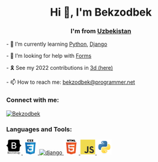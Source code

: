  <h1 align="center">Hi 👋, I'm Bekzodbek</h1>
<h3 align="center">I'm from <a  href="https://en.m.wikipedia.org/wiki/Uzbekistan" target="_blank">Uzbekistan</a> </h3>

<p>- 🌱 I’m currently learning <a href="https://python.org" target="_blank">Python</a>, <a href="https://docs.djangoproject.com" target="_blank">Django</a></p>
<p>- 🤔 I’m looking for help with <a href="https://github.com/single-dev/Forms">Forms</a></p>
<p>- 🎗 See my 2022 contributions in <a href="https://skyline.github.com/single-dev/2022" target="_blank">3d (here)</a>
<p>- 📫 How to reach me: <a href="mailto:bekzodbek@programmer.net">bekzodbek@programmer.net</a></p>

<h3 align="left">Connect with me:</h3>
<p align="left">
    <a href="https://aristocratdev.t.me/" target="_blank">
        <img align="center" src="https://upload.wikimedia.org/wikipedia/commons/thumb/8/82/Telegram_logo.svg/2048px-Telegram_logo.svg.png" alt="Bekzodbek" height="40" width="40" />
    </a>
</p>

<h3 align="left">Languages and Tools:</h3>
<p align="left">
    <a href="https://getbootstrap.com" target="_blank" rel="noreferrer">
        <img src="https://raw.githubusercontent.com/devicons/devicon/master/icons/bootstrap/bootstrap-plain-wordmark.svg" alt="bootstrap" width="40" height="40" />
    </a>
    <a href="https://www.w3schools.com/css/" target="_blank" rel="noreferrer">
        <img src="https://raw.githubusercontent.com/devicons/devicon/master/icons/css3/css3-original-wordmark.svg" alt="css3" width="40" height="40" />
    </a>
    <a href="https://www.djangoproject.com/" target="_blank"rel="noreferrer">
        <img src="https://static.djangoproject.com/img/icon-touch.e4872c4da341.png" alt="django" height="40" width="40" />
    </a>
    <a href="https://www.w3.org/html/" target="_blank"rel="noreferrer">
        <img src="https://raw.githubusercontent.com/devicons/devicon/master/icons/html5/html5-original-wordmark.svg" alt="html5" width="40" height="40" />
    </a>
    <a href="https://developer.mozilla.org/en-US/docs/Web/JavaScript" target="_blank" rel="noreferrer">
        <img src="https://raw.githubusercontent.com/devicons/devicon/master/icons/javascript/javascript-original.svg" alt="javascript" width="40" height="40" />
    </a>
    <a href="https://www.python.org" target="_blank" rel="noreferrer">
        <img src="https://raw.githubusercontent.com/devicons/devicon/master/icons/python/python-original.svg" alt="python" width="40" height="40" />
    </a>
 </p>
